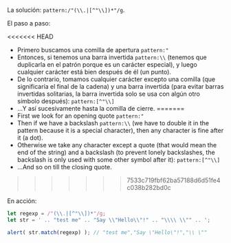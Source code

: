 La solución: `pattern:/"(\\.|[^"\\])*"/g`.

El paso a paso:

<<<<<<< HEAD
- Primero buscamos una comilla de apertura `pattern:"`
- Entonces, si tenemos una barra invertida `pattern:\\` (tenemos que duplicarla en el patrón porque es un carácter especial), y luego cualquier carácter está bien después de él (un punto).
- De lo contrario, tomamos cualquier carácter excepto una comilla (que significaría el final de la cadena) y una barra invertida (para evitar barras invertidas solitarias, la barra invertida solo se usa con algún otro símbolo después): `pattern:[^"\\]`
- ...Y así sucesivamente hasta la comilla de cierre.
=======
- First we look for an opening quote `pattern:"`
- Then if we have a backslash `pattern:\\` (we have to double it in the pattern because it is a special character), then any character is fine after it (a dot).
- Otherwise we take any character except a quote (that would mean the end of the string) and a backslash (to prevent lonely backslashes, the backslash is only used with some other symbol after it): `pattern:[^"\\]`
- ...And so on till the closing quote.
>>>>>>> 7533c719fbf62ba57188d6d51fe4c038b282bd0c

En acción:

```js run
let regexp = /"(\\.|[^"\\])*"/g;
let str = ' .. "test me" .. "Say \\"Hello\\"!" .. "\\\\ \\"" .. ';

alert( str.match(regexp) ); // "test me","Say \"Hello\"!","\\ \""
```
